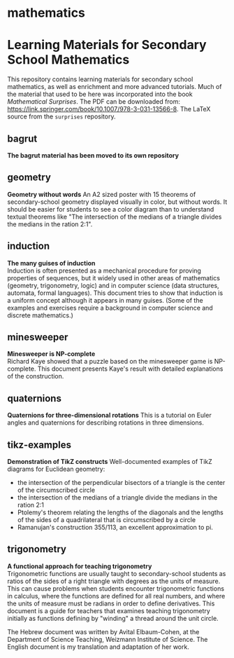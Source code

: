 ﻿# mathematics
Learning Materials for Secondary School Mathematics
===================================================

This repository contains learning materials for secondary school mathematics, as well as enrichment and more advanced tutorials. Much of the material that used to be here was incorporated into the book _Mathematical Surprises_. The PDF can be downloaded from:
https://link.springer.com/book/10.1007/978-3-031-13566-8.
The LaTeX source from the `surprises` repository.


bagrut
------
**The bagrut material has been moved to its own repository**

geometry
--------
**Geometry without words**
An A2 sized poster with 15 theorems of secondary-school geometry displayed visually in color, but without words. It should be easier for students to see a color diagram than to understand textual theorems like "The intersection of the medians of a triangle divides the medians in the ration 2:1".

induction
---------
**The many guises of induction**  
Induction is often presented as a mechanical procedure for proving properties of sequences, but it widely used in other areas of mathematics (geometry, trigonometry, logic) and in computer science (data structures, automata, formal languages). This document tries to show that induction is a uniform concept although it appears in many guises. (Some of the examples and exercises require a background in computer science and discrete mathematics.)


minesweeper
-----------
**Minesweeper is NP-complete**  
Richard Kaye showed that a puzzle based on the minesweeper game is NP-complete. This document presents Kaye's result with detailed explanations of the construction.

quaternions
-----------
**Quaternions for three-dimensional rotations** 
This is a tutorial on Euler angles and quaternions for describing rotations in three dimensions.

tikz-examples
-------------
**Demonstration of TikZ constructs**
Well-documented examples of TikZ diagrams for Euclidean geometry:  
* the intersection of the perpendicular bisectors of a triangle is the center of the circumscribed circle
* the intersection of the medians of a triangle divide the medians in the ration 2:1
* Ptolemy's theorem relating the lengths of the diagonals and the lengths of the sides of a quadrilateral that is circumscribed by a circle
* Ramanujan's construction 355/113, an excellent approximation to pi.
  
trigonometry
------------
**A functional approach for teaching trigonometry**  
Trigonometric functions are usually taught to secondary-school students as ratios of the sides of a right triangle with degrees as the units of measure. This can cause problems when students encounter trigonometric functions in calculus, where the functions are defined for all real numbers, and where the units of measure must be radians in order to define derivatives. This document is a guide for teachers that examines teaching trigonometry initially as functions defining by "winding" a thread around the unit circle.

The Hebrew document was written by Avital Elbaum-Cohen, at the Department of Science Teaching, Weizmann Institute of Science. The English document is my translation and adaptation of her work.

